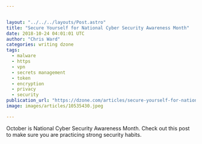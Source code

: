 ```yaml
---


layout: "../../../layouts/Post.astro"
title: "Secure Yourself for National Cyber Security Awareness Month"
date: 2018-10-24 04:01:01 UTC
author: "Chris Ward"
categories: writing dzone
tags:
  - malware
  - https
  - vpn
  - secrets management
  - token
  - encryption
  - privacy
  - security
publication_url: "https://dzone.com/articles/secure-yourself-for-national-cyber-security-awaren"
image: images/articles/10535430.jpeg

---
```

October is National Cyber Security Awareness Month. Check out this post to make sure you are practicing strong security habits.

